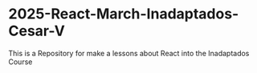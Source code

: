 # 2025-React-March-Inadaptados-Cesar-V
This is a Repository for make a lessons about React into the Inadaptados Course
